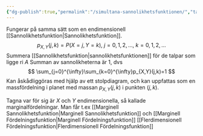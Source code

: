 ```yaml
---
{"dg-publish":true,"permalink":"/simultana-sannolikhetsfunktionen/","tags":["matematiskstatistik"]}
---
```


Fungerar på samma sätt som en endimensionell [[Sannolikhetsfunktion\|Sannolikhetsfunktion]].
$$
p_{X,Y}(j,k)=P(X=j,Y=k), \ j=0,1,2,\dots, \ k=0,1,2,\dots
$$
Summera [[Sannolikhetsfunktion\|sannolikhetsfunktionen]] för de talpar som ligge ri $A$ Summan av sannolikheterna är 1, dvs
$$
\sum_{j=0}^{\infty}\sum_{k=0}^{\infty}p_{X,Y}(j,k)=1
$$
Kan åskådliggöras med hjälp av ett stolpdiagram, och kan uppfattas som en massfördelning i planet med massan $p_{X,Y}(j,k)$ i punkten $(j,k)$.

Tagna var för sig är $X$ och $Y$ endimensionella, så kallade marginalfördelningar. Man får t.ex [[Marginell Sannolikhetsfunktion\|Marginell Sannolikhetsfunktion]] och [[Marginell Fördelningsfunktion\|Marginell Fördelningsfunktion]]
[[Flerdimensionell Fördelningsfunktion\|Flerdimensionell Fördelningsfunktion]]
